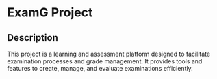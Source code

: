 # ExamG Project

## Description
This project is a learning and assessment platform designed to facilitate examination processes and grade management. It provides tools and features to create, manage, and evaluate examinations efficiently.


